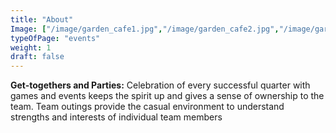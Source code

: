 ```yaml
---
title: "About"
Image: ["/image/garden_cafe1.jpg","/image/garden_cafe2.jpg","/image/garden_cafe3.jpg"]
typeOfPage: "events"
weight: 1
draft: false
---
```


<p><b>Get-togethers and Parties:</b> Celebration of every successful quarter with games and events keeps the spirit up and gives a sense of ownership to the team. Team outings provide the casual environment to understand strengths and interests of individual team members </p>